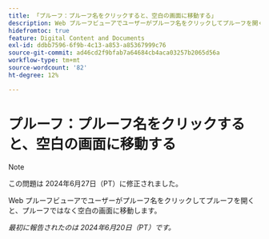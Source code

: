 ```yaml
---
title: 「プルーフ：プルーフ名をクリックすると、空白の画面に移動する」
description: Web プルーフビューアでユーザーがプルーフ名をクリックしてプルーフを開くと、プルーフではなく空白の画面に移動します。
hidefromtoc: true
feature: Digital Content and Documents
exl-id: ddbb7596-6f9b-4c13-a853-a85367999c76
source-git-commit: ad46cd2f9bfab7a64684cb4aca03257b2065d56a
workflow-type: tm+mt
source-wordcount: '82'
ht-degree: 12%

---
```


# プルーフ：プルーフ名をクリックすると、空白の画面に移動する

>[!NOTE]
>
>この問題は 2024年6月27日（PT）に修正されました。

Web プルーフビューアでユーザーがプルーフ名をクリックしてプルーフを開くと、プルーフではなく空白の画面に移動します。

_最初に報告されたのは 2024年6月20日（PT）です。_
